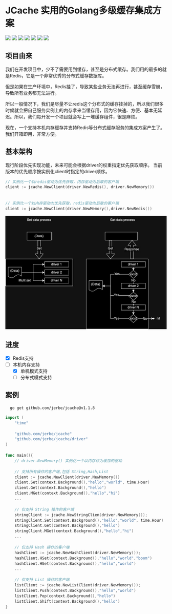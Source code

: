 # JCache 实用的Golang多级缓存集成方案


![](https://img.shields.io/github/issues/jerbe/jcache?color=green)
![](https://img.shields.io/github/stars/jerbe/jcache?color=yellow)
![](https://img.shields.io/github/forks/jerbe/jcache?color=orange)
![](https://img.shields.io/github/license/jerbe/jcache?color=ff69b4)
![](https://img.shields.io/badge/language-go-blue)
[![](https://img.shields.io/badge/doc-go-blue)](https://pkg.go.dev/github.com/jerbe/jcache@v1.1.8)
![](https://img.shields.io/github/languages/code-size/jerbe/jcache?color=blueviolet)

## 项目由来
我们在开发项目中，少不了需要用到缓存，甚至是分布式缓存。我们用的最多的就是Redis，它是一个非常优秀的分布式缓存数据库。

但是如果在生产环境中，Redis挂了，导致某些业务无法再进行，甚至缓存雪崩，导致所有业务都无法进行。

所以一般情况下，我们是尽量不让redis这个分布式的缓存挂掉的，所以我们很多时候就会把自己服务实例上的内存拿来当缓存用，因为它快速、方便、基本无延迟。所以，我们每开发一个项目就会写上一堆缓存组件，很是麻烦。

现在，一个支持本机内存缓存并支持Redis等分布式缓存服务的集成方案产生了。我们开箱即用，非常方便。

## 基本架构

现行阶段优先实现功能，未来可能会根据driver的权重指定优先获取顺序。
当前版本的优先顺序按实例化client时指定的driver顺序。
```go
// 实例化一个以redis驱动为优先获取，内存驱动为后取的客户端
client := jcache.NewClient(driver.NewRedis(), driver.NewMemory())


// 实例化一个以内存驱动为优先获取，redis驱动为后取的客户端
client := jcache.NewClient(driver.NewMemory(),driver.NewRedis())
```
![](./assets/架构图.jpeg)
## 进度

- [x] Redis支持
- [ ] 本机内存支持
  - [x] 单机模式支持
  - [ ] 分布式模式支持

## 案例
```shell
  go get github.com/jerbe/jcache@v1.1.8
```

```go
import (
    "time"
	
    "github.com/jerbe/jcache"
    "github.com/jerbe/jcache/driver"
)

func main(){
	// driver.NewMemory() 实例化一个以内存作为缓存的驱动
	
	// 支持所有操作的客户端,包括 String,Hash,List 
	client := jcache.NewClient(driver.NewMemory())
	client.Set(context.Background(),"hello","world", time.Hour)
	client.Get(context.Background(),"hello")
	client.MGet(context.Background(),"hello","hi")
	...
		
	// 仅支持 String 操作的客户端 
	stringClient := jcache.NewStringClien(driver.NewMemory()); 
	stringClient.Set(context.Background(),"hello","world", time.Hour)
	stringClient.Get(context.Background(),"hello")
	stringClient.MGet(context.Background(),"hello","hi")
	...
	
	// 仅支持 Hash 操作的客户端
	hashClient := jcache.NewHashClient(driver.NewMemory()); 
	hashClient.HSet(context.Background(),"hello","world","boom")
	hashClient.HGet(context.Background(),"hello","world")
	...
	
	// 仅支持 List 操作的客户端 
	listClient := jcache.NewListClient(driver.NewMemory());
	listClient.Push(context.Background(),"hello","world")
	listClient.Pop(context.Background(),"hello")
	listClient.Shift(context.Background(),"hello")
}
```
